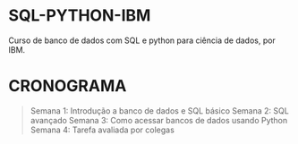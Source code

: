 # SQL-PYTHON-IBM
 Curso de banco de dados com SQL e python para ciência de dados, por IBM.

# CRONOGRAMA
>Semana 1:
Introdução a banco de dados e SQL básico
>Semana 2:
SQL avançado
>Semana 3:
Como acessar bancos de dados usando Python
>Semana 4:
Tarefa avaliada por colegas